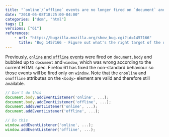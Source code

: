 ```yaml
---
title: "`online`/`offline` events are no longer fired on `document` and `document.body`"
date: "2018-05-08T18:25:00-04:00"
categories: ["dom", "html"]
tags: []
versions: ["61"]
references:
    - url: "https://bugzilla.mozilla.org/show_bug.cgi?id=1457166"
      title: "Bug 1457166 - Figure out what's the right target of the online / offline events."
---
```

Previously, [`online` and `offline` events](https://developer.mozilla.org/en-US/docs/Web/API/NavigatorOnLine/Online_and_offline_events) were fired on `document.body` and bubbled up to `document` and `window`, which was wrong according to the current HTML spec. Firefox 61 has fixed the non-standard behaviour so those events will be fired only on `window`. Note that the `ononline` and `onoffline` attributes on the `<body>` element are valid and therefore still available.

```js
// Don't do this
document.body.addEventListener('online', ...);
document.body.addEventListener('offline', ...);
document.addEventListener('online', ...);
document.addEventListener('offline', ...);

// Do this
window.addEventListener('online', ...);
window.addEventListener('offline', ...);
```
